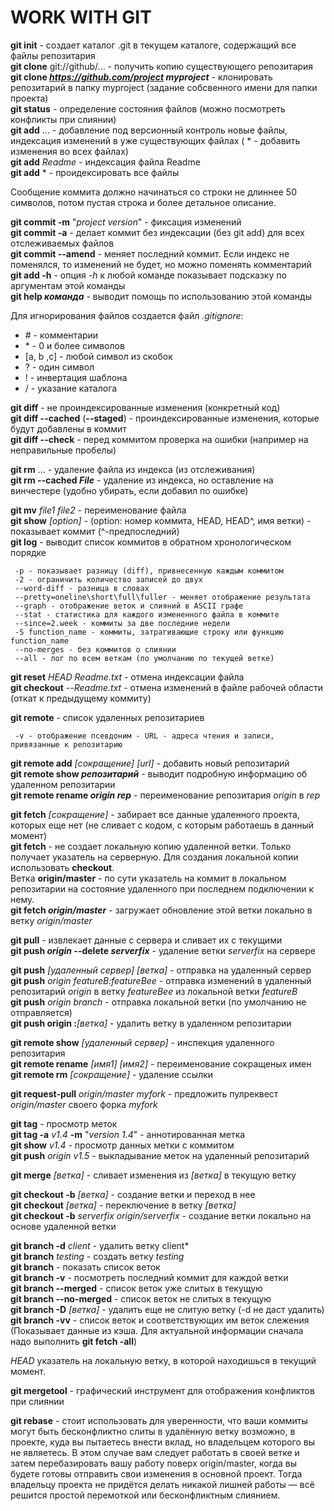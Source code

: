 # WORK WITH GIT

**git init** - создает каталог .git в текущем каталоге, содержащий все файлы репозитария  
**git clone** git://github/... - получить копию существующего репозитария  
**git clone *https://github.com/project* *myproject*** - клонировать репозитарий в папку myproject
(задание собсвенного имени для папки проекта)  
**git status** - определение состояния файлов (можно посмотреть конфликты при слиянии)  
**git add** ... - добавление под версионный контроль новые файлы, индексация изменений в уже существующих файлах 
( * - добавить изменения во всех файлах)   
**git add** *Readme* - индексация файла Readme  
**git add** * - проидексировать все файлы 

Сообщение коммита должно начинаться со строки не длиннее 50 символов, потом пустая строка и более детальное описание.

**git commit -m** "*project version*" - фиксация изменений  
**git commit -a** - делает коммит без индексации (без git add) для всех отслеживаемых файлов  
**git commit --amend** - меняет последний коммит. Если индекс не поменялся, то изменений не будет, но можно поменять комментарий  
**git add -h** - опция *-h* к любой команде показывает подсказку по аргументам этой команды  
**git help *команда*** - выводит помощь по использованию этой команды  

Для игнорирования файлов создается файл *.gitignore*:  
* \# - комментарии  
* \* - 0 и более символов  
* [a, b ,c] - любой символ из скобок  
* ? - один символ  
* ! - инвертация шаблона  
* / - указание каталога

**git diff** - не проиндексированные изменения (конкретный код)  
**git diff --cached** (**--staged**) - проиндексированные изменения, которые будут добавлены в коммит  
**git diff --check** - перед коммитом проверка на ошибки (например на неправильные пробелы)  

**git rm** ... - удаление файла из индекса (из отслеживания)  
**git rm --cached *File*** - удаление из индекса, но оставление на винчестере (удобно убирать, если добавил по ошибке)  

**git mv** *file1 file2* - переименование файла  
**git show** *[option]* - (option: номер коммита, HEAD, HEAD^, имя ветки) - показывает коммит (^-предпоследний)  
**git log** - выводит список коммитов в обратном хронологическом порядке

     -p - показывает разницу (diff), привнесенную каждым коммитом  
	 -2 - ограничить количество записей до двух  
	 --word-diff - разница в словах
	 --pretty=oneline\short\full\fuller - меняет отображение результата
	 --graph - отображение веток и слияний в ASCII графе
	 --stat - статистика для каждого измененного файла в коммите
	 --since=2.week - коммиты за две последние недели
	 -S function_name - коммиты, затрагивающие строку или функцию function_name
	 --no-merges - без коммитов о слиянии
	 --all - лог по всем веткам (по умолчанию по текущей ветке)
	 

**git reset** *HEAD Readme.txt* - отмена индексации файла  
**git checkout** --*Readme.txt* - отмена изменений в файле рабочей области (откат к предыдущему коммиту)

**git remote** - список удаленных репозитариев

     -v - отображение псевдоним - URL - адреса чтения и записи, привязанные к репозитарию
	 
**git remote add** *[сокращение] [url]* - добавить новый репозитарий  
**git remote show *репозитарий*** - выводит подробную информацию об удаленном репозитарии  
**git remote rename *origin* *rep*** - переименование репозитария *origin* в *rep*  

**git fetch** *[сокращение]* - забирает все данные удаленного проекта, которых еще нет (не сливает с кодом, с которым работаешь в данный момент)  
**git fetch** - не создает локальную копию удаленной ветки. Только получает указатель на серверную. Для создания локальной копии использовать **checkout**.  
Ветка **origin/master** - по сути указатель на коммит в локальном репозитарии на состояние удаленного при последнем подключении к нему.  
**git fetch *origin/master*** - загружает обновление этой ветки локально в ветку *origin/master*

**git pull** - извлекает данные с сервера и сливает их с текущими  
**git push *origin* --delete *serverfix*** - удаление ветки *serverfix* на сервере

**git push** *[удаленный сервер] [ветка]* - отправка на удаленный сервер  
**git push** *origin featureB:featureBee* - отправка изменений в удаленный репозитарий *origin* в ветку *featureBee* из локальной ветки *featureB*  
**git push** *origin branch* - отправка локальной ветки (по умолчанию не отправляется)  
**git push origin :***[ветка]* - удалить ветку в удаленном репозитарии


**git remote show** *[удаленный сервер]* - инспекция удаленного репозитария  
**git remote rename** *[имя1] [имя2]* - переименование сокращеных имен  
**git remote rm** *[сокращение]* - удаление ссылки

**git request-pull** *origin/master myfork* - предложить пулреквест *origin/master* своего форка *myfork*  

**git tag** - просмотр меток  
**git tag -a** *v1.4* **-m** "*version 1.4*" - аннотированная метка  
**git show** *v1.4* - просмотр данных метки с коммитом  
**git push** *origin v1.5* - выкладывание меток на удаленный репозитарий


**git merge** *[ветка]* - сливает изменения из *[ветка]* в текущую ветку  

**git checkout -b** *[ветка]* - создание ветки и переход в нее  
**git checkout** *[ветка]* - переключение в ветку *[ветка]*  
**git checkout -b** *serverfix origin/serverfix* - создание ветки локально на основе удаленной ветки  

**git branch -d** *client* - удалить ветку client*  
**git branch** *testing* - создать ветку *testing*  
**git branch** - показать список веток  
**git branch -v** - посмотреть последний коммит для каждой ветки  
**git branch --merged** - список веток уже слитых в текущую  
**git branch --no-merged** - список веток не слитых в текущую  
**git branch -D** *[ветка]* - удалить еще не слитую ветку (-d не даст удалить)  
**git branch -vv** - список веток и соответствующих им веток слежения (Показывает данные из кэша. Для актуальной информации сначала надо выполнить
**git fetch -all**)

*HEAD* указатель на локальную ветку, в которой находишься в текущий момент.

**git mergetool** - графический инструмент для отображения конфликтов при слиянии

**git rebase** - стоит использовать для уверенности, что ваши коммиты могут быть бесконфликтно слиты в удалённую ветку возможно, в проекте, куда вы 
пытаетесь внести вклад, но владельцем которого вы не являетесь. В этом случае вам следует работать в своей ветке и затем
 перебазировать вашу работу поверх origin/master, когда вы будете готовы отправить свои изменения в основной проект. 
 Тогда владельцу проекта не придётся делать никакой лишней работы — всё решится простой перемоткой или бесконфликтным слиянием.  